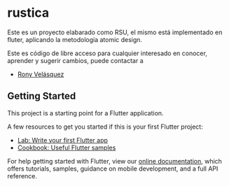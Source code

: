 # rustica

Este es un proyecto elabarado como RSU, el mismo está implementado en fluter, aplicando la metodología atomic design.

Este es código de libre acceso para cualquier interesado en conocer, aprender y sugerir cambios, puede contactar a 
- [Rony Velásquez](https://www.ronyvelasquez.com)
## Getting Started

This project is a starting point for a Flutter application.

A few resources to get you started if this is your first Flutter project:

- [Lab: Write your first Flutter app](https://flutter.dev/docs/get-started/codelab)
- [Cookbook: Useful Flutter samples](https://flutter.dev/docs/cookbook)

For help getting started with Flutter, view our
[online documentation](https://flutter.dev/docs), which offers tutorials,
samples, guidance on mobile development, and a full API reference.
